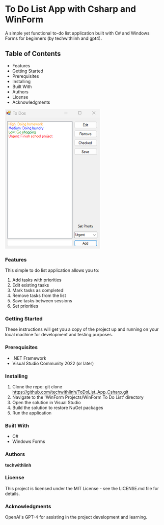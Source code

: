 # To Do List App with Csharp and WinForm
A simple yet functional to-do list application built with C# and Windows Forms for beginners (by techwithlinh and gpt4).

## Table of Contents
- Features
- Getting Started
- Prerequisites
- Installing
- Built With
- Authors
- License
- Acknowledgments

![Alt Text](todolist_app.png)

### Features
This simple to do list application allows you to:

1. Add tasks with priorities
2. Edit existing tasks
3. Mark tasks as completed
4. Remove tasks from the list
5. Save tasks between sessions
6. Set priorities

### Getting Started
These instructions will get you a copy of the project up and running on your local machine for development and testing purposes.

### Prerequisites
- .NET Framework
- Visual Studio Community 2022 (or later)

### Installing
1. Clone the repo: git clone https://github.com/techwithlinh/ToDoList_App_Csharp.git
2. Navigate to the 'WinForm Projects/WinForm To Do List' directory
3. Open the solution in Visual Studio
4. Build the solution to restore NuGet packages
5. Run the application

### Built With
- C#
- Windows Forms

### Authors
**techwithlinh**

### License
This project is licensed under the MIT License - see the LICENSE.md file for details.

### Acknowledgments
OpenAI's GPT-4 for assisting in the project development and learning.
